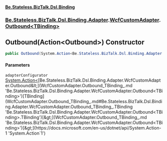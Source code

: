 #### [Be.Stateless.BizTalk.Dsl.Binding](README.md 'README')
### [Be.Stateless.BizTalk.Dsl.Binding.Adapter](Be.Stateless.BizTalk.Dsl.Binding.Adapter.md 'Be.Stateless.BizTalk.Dsl.Binding.Adapter').[WcfCustomAdapter](WcfCustomAdapter.md 'Be.Stateless.BizTalk.Dsl.Binding.Adapter.WcfCustomAdapter').[Outbound&lt;TBinding&gt;](WcfCustomAdapter.Outbound_TBinding_.md 'Be.Stateless.BizTalk.Dsl.Binding.Adapter.WcfCustomAdapter.Outbound<TBinding>')

## Outbound(Action<Outbound<TBinding>>) Constructor

```csharp
public Outbound(System.Action<Be.Stateless.BizTalk.Dsl.Binding.Adapter.WcfCustomAdapter.Outbound<TBinding>> adapterConfigurator);
```
#### Parameters

<a name='Be.Stateless.BizTalk.Dsl.Binding.Adapter.WcfCustomAdapter.Outbound_TBinding_.Outbound(System.Action_Be.Stateless.BizTalk.Dsl.Binding.Adapter.WcfCustomAdapter.Outbound_TBinding__).adapterConfigurator'></a>

`adapterConfigurator` [System.Action&lt;](https://docs.microsoft.com/en-us/dotnet/api/System.Action-1 'System.Action`1')[Be.Stateless.BizTalk.Dsl.Binding.Adapter.WcfCustomAdapter.Outbound&lt;](WcfCustomAdapter.Outbound_TBinding_.md 'Be.Stateless.BizTalk.Dsl.Binding.Adapter.WcfCustomAdapter.Outbound<TBinding>')[TBinding](WcfCustomAdapter.Outbound_TBinding_.md#Be.Stateless.BizTalk.Dsl.Binding.Adapter.WcfCustomAdapter.Outbound_TBinding_.TBinding 'Be.Stateless.BizTalk.Dsl.Binding.Adapter.WcfCustomAdapter.Outbound<TBinding>.TBinding')[&gt;](WcfCustomAdapter.Outbound_TBinding_.md 'Be.Stateless.BizTalk.Dsl.Binding.Adapter.WcfCustomAdapter.Outbound<TBinding>')[&gt;](https://docs.microsoft.com/en-us/dotnet/api/System.Action-1 'System.Action`1')